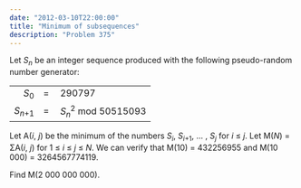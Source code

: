 ```yaml
---
date: "2012-03-10T22:00:00"
title: "Minimum of subsequences"
description: "Problem 375"
---
```


<p>Let <var>S</var><sub><var>n</var></sub> be an integer sequence produced with the following pseudo-random number generator:</p>
<center><table class="p375"><tr><td style="text-align:right;"><var>S</var><sub>0</sub></td>
<td>=<sub> </sub></td>
<td>290797<sub> </sub></td>
</tr><tr><td><var>S</var><sub><var>n</var>+1</sub></td>
<td>=<sub> </sub></td>
<td><var>S</var><sub><var>n</var></sub><sup>2</sup> mod 50515093</td>
</tr></table></center>
<p>
Let A(<var>i</var>, <var>j</var>) be the minimum of the numbers <var>S</var><sub><var>i</var></sub>, <var>S</var><sub><var>i</var>+1</sub>, ... , <var>S</var><sub><var>j</var></sub> for <var>i</var> ≤ <var>j</var>.
Let M(<var>N</var>) = ΣA(<var>i</var>, <var>j</var>) for 1 ≤ <var>i</var> ≤ <var>j</var> ≤ <var>N</var>.
We can verify that M(10) = 432256955 and M(10 000) = 3264567774119.</p>
<p>
Find M(2 000 000 000).
</p>

